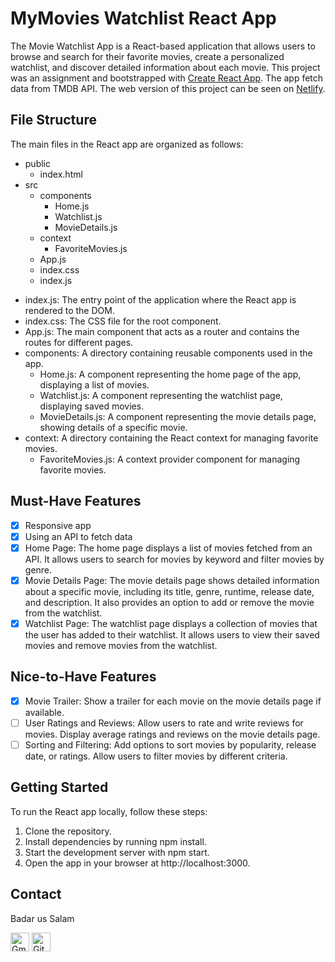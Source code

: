 # MyMovies Watchlist React App

The Movie Watchlist App is a React-based application that allows users to browse and search for their favorite movies, create a personalized watchlist, and discover detailed information about each movie.
This project was an assignment and bootstrapped with [Create React App](https://github.com/facebook/create-react-app). The app fetch data from TMDB API.
The web version of this project can be seen on [Netlify](https://mymovies-watchlist.netlify.app/).

## File Structure
The main files in the React app are organized as follows:
- public
  - index.html
- src
  - components
    - Home.js
    - Watchlist.js
    - MovieDetails.js
  - context
    - FavoriteMovies.js
  - App.js
  - index.css
  - index.js
* index.js: The entry point of the application where the React app is rendered to the DOM.
* index.css: The CSS file for the root component.
* App.js: The main component that acts as a router and contains the routes for different pages.
* components: A directory containing reusable components used in the app.
    * Home.js: A component representing the home page of the app, displaying a list of movies.
    * Watchlist.js: A component representing the watchlist page, displaying saved movies.
    * MovieDetails.js: A component representing the movie details page, showing details of a specific movie.
* context: A directory containing the React context for managing favorite movies.
    * FavoriteMovies.js: A context provider component for managing favorite movies.

## Must-Have Features

- [x] Responsive app
- [x] Using an API to fetch data
- [x] Home Page: The home page displays a list of movies fetched from an API. It allows users to search for movies by keyword and filter movies by genre.
- [x] Movie Details Page: The movie details page shows detailed information about a specific movie, including its title, genre, runtime, release date, and description. It also provides an option to add or remove the movie from the watchlist.
- [x] Watchlist Page: The watchlist page displays a collection of movies that the user has added to their watchlist. It allows users to view their saved movies and remove movies from the watchlist.

## Nice-to-Have Features
- [x] Movie Trailer: Show a trailer for each movie on the movie details page if available.
- [ ] User Ratings and Reviews: Allow users to rate and write reviews for movies. Display average ratings and reviews on the movie details page.
- [ ] Sorting and Filtering: Add options to sort movies by popularity, release date, or ratings. Allow users to filter movies by different criteria.

## Getting Started
To run the React app locally, follow these steps:

1. Clone the repository.
2. Install dependencies by running npm install.
3. Start the development server with npm start.
4. Open the app in your browser at http://localhost:3000.

## Contact
Badar us Salam

[<img src="https://img.shields.io/badge/-Gmail-fff?logo=gmail" height="30" alt="Gmail">](mailto:badaronline86@gmail.com)
[<img src="https://img.shields.io/badge/-github-000?logo=github" height="30" alt="Github">](https://github.com/badaronline)